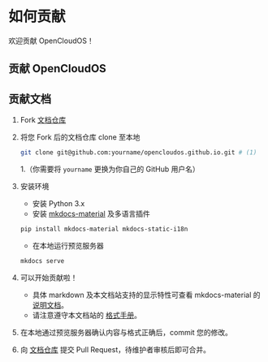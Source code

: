 # 如何贡献

欢迎贡献 OpenCloudOS！

## 贡献 OpenCloudOS

## 贡献文档

1. Fork [文档仓库](https://github.com/OpenCloudOS/opencloudos.github.io/fork)
2. 将您 Fork 后的文档仓库 clone 至本地

    ```sh
    git clone git@github.com:yourname/opencloudos.github.io.git # (1)
    ```

    1.（你需要将 `yourname` 更换为你自己的 GitHub 用户名）

3. 安装环境
    - 安装 Python 3.x
    - 安装 [mkdocs-material](https://squidfunk.github.io/mkdocs-material/) 及多语言插件

    ``` sh
    pip install mkdocs-material mkdocs-static-i18n
    ```

    - 在本地运行预览服务器

    ``` sh
    mkdocs serve
    ```

4. 可以开始贡献啦！
    - 具体 markdown 及本文档站支持的显示特性可查看 mkdocs-material 的[说明文档](https://squidfunk.github.io/mkdocs-material/reference/)。
    - 请注意遵守本文档站的 [格式手册](docs-format-guide.md)。

5. 在本地通过预览服务器确认内容与格式正确后，commit 您的修改。
6. 向 [文档仓库](https://github.com/OpenCloudOS/opencloudos.github.io) 提交 Pull Request，待维护者审核后即可合并。
